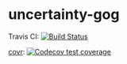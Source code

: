 # uncertainty-gog


Travis CI: 
[![Build Status](https://travis-ci.com/hdi-lab/uncertainty-gog.svg?branch=master)](https://travis-ci.com/hdi-lab/uncertainty-gog)


[covr](https://github.com/r-lib/covr):
[![Codecov test coverage](https://codecov.io/gh/hdi-lab/uncertainty-gog/branch/master/graph/badge.svg)](https://codecov.io/gh/hdi-lab/uncertainty-gog?branch=master)

